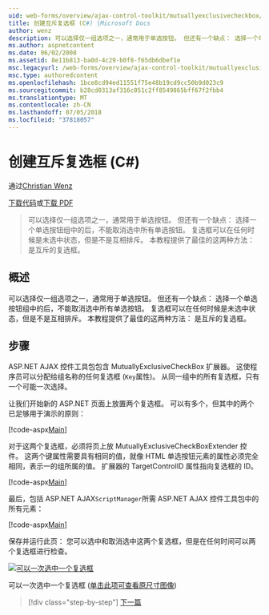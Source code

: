 ```yaml
---
uid: web-forms/overview/ajax-control-toolkit/mutuallyexclusivecheckbox/creating-mutually-exclusive-checkboxes-cs
title: 创建互斥复选框 (C#) |Microsoft Docs
author: wenz
description: 可以选择仅一组选项之一，通常用于单选按钮。 但还有一个缺点： 选择一个单选按钮组中的后，...
ms.author: aspnetcontent
ms.date: 06/02/2008
ms.assetid: 8e11b813-ba0d-4c29-b0f8-f65db6dbef1e
msc.legacyurl: /web-forms/overview/ajax-control-toolkit/mutuallyexclusivecheckbox/creating-mutually-exclusive-checkboxes-cs
msc.type: authoredcontent
ms.openlocfilehash: 1bce8cd94ed11551f75e48b19cd9cc50b9d023c9
ms.sourcegitcommit: b28cd0313af316c051c2ff8549865bff67f2fbb4
ms.translationtype: MT
ms.contentlocale: zh-CN
ms.lasthandoff: 07/05/2018
ms.locfileid: "37818057"
---
```

<a name="creating-mutually-exclusive-checkboxes-c"></a>创建互斥复选框 (C#)
====================
通过[Christian Wenz](https://github.com/wenz)

[下载代码](http://download.microsoft.com/download/9/3/f/93f8daea-bebd-4821-833b-95205389c7d0/MutuallyExclusiveCheckBox0.cs.zip)或[下载 PDF](http://download.microsoft.com/download/b/6/a/b6ae89ee-df69-4c87-9bfb-ad1eb2b23373/mutuallyexclusivecheckbox0CS.pdf)

> 可以选择仅一组选项之一，通常用于单选按钮。 但还有一个缺点： 选择一个单选按钮组中的后，不能取消选中所有单选按钮。 复选框可以在任何时候是未选中状态，但是不是互相排斥。 本教程提供了最佳的这两种方法： 是互斥的复选框。


## <a name="overview"></a>概述

可以选择仅一组选项之一，通常用于单选按钮。 但还有一个缺点： 选择一个单选按钮组中的后，不能取消选中所有单选按钮。 复选框可以在任何时候是未选中状态，但是不是互相排斥。 本教程提供了最佳的这两种方法： 是互斥的复选框。

## <a name="steps"></a>步骤

ASP.NET AJAX 控件工具包包含 MutuallyExclusiveCheckBox 扩展器。 这使程序员可以分配给组名称的任何复选框 (`Key`属性)。 从同一组中的所有复选框，只有一个可能一次选择。

让我们开始新的 ASP.NET 页面上放置两个复选框。 可以有多个，但其中的两个已足够用于演示的原则：

[!code-aspx[Main](creating-mutually-exclusive-checkboxes-cs/samples/sample1.aspx)]

对于这两个复选框，必须将页上放 MutuallyExclusiveCheckBoxExtender 控件。 这两个键属性需要具有相同的值，就像 HTML 单选按钮元素的属性必须完全相同，表示一的组所属的值。 扩展器的 TargetControlID 属性指向复选框的 ID。

[!code-aspx[Main](creating-mutually-exclusive-checkboxes-cs/samples/sample2.aspx)]

最后，包括 ASP.NET AJAX`ScriptManager`所需 ASP.NET AJAX 控件工具包中的所有元素：

[!code-aspx[Main](creating-mutually-exclusive-checkboxes-cs/samples/sample3.aspx)]

保存并运行此页： 您可以选中和取消选中这两个复选框，但是在任何时间可以两个复选框进行检查。


[![可以一次选中一个复选框](creating-mutually-exclusive-checkboxes-cs/_static/image2.png)](creating-mutually-exclusive-checkboxes-cs/_static/image1.png)

可以一次选中一个复选框 ([单击此项可查看原尺寸图像](creating-mutually-exclusive-checkboxes-cs/_static/image3.png))

> [!div class="step-by-step"]
> [下一篇](creating-mutually-exclusive-checkboxes-vb.md)
